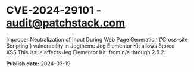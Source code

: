 # CVE-2024-29101 - audit@patchstack.com

Improper Neutralization of Input During Web Page Generation ('Cross-site Scripting') vulnerability in Jegtheme Jeg Elementor Kit allows Stored XSS.This issue affects Jeg Elementor Kit: from n/a through 2.6.2.



**Publish date:** 2024-03-19
